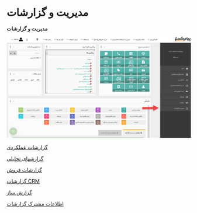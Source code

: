 # مدیریت و گزارشات    

**مدیریت و گزارشات**

![](ManagementAndReports/MngmentAndReports.png)

[گزارشات عملکردی](ManagementAndReports/GozareshateAmalkardi.md)

[گزارشهای تحلیلی](ManagementAndReports/GozareshateTahlili.md)

[گزارشات فروش](ManagementAndReports/SalesReport.md)

[گزارشات CRM](ManagementAndReports/CRMReports.md)

[گزارش ساز](ManagementAndReports/GozareshSaz.md)

[اطلاعات مشترک گزارشات](ManagementAndReports/Reportscommoninfo.md)